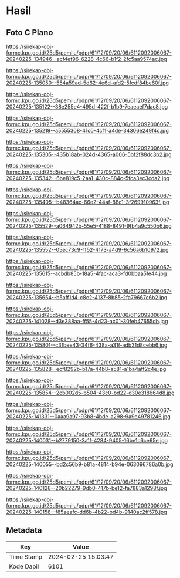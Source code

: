 # Hasil

## Foto C Plano

https://sirekap-obj-formc.kpu.go.id/25d5/pemilu/pdpr/61/12/09/20/06/6112092006067-20240225-134946--acf4ef96-6228-4c66-b1f2-2fc5aa9574ac.jpg

https://sirekap-obj-formc.kpu.go.id/25d5/pemilu/pdpr/61/12/09/20/06/6112092006067-20240225-135050--554a59ad-5d62-4e6d-afd2-5fcdf84be60f.jpg

https://sirekap-obj-formc.kpu.go.id/25d5/pemilu/pdpr/61/12/09/20/06/6112092006067-20240225-135122--38e255e4-495d-422f-b1b9-7eaeaef7dac8.jpg

https://sirekap-obj-formc.kpu.go.id/25d5/pemilu/pdpr/61/12/09/20/06/6112092006067-20240225-135219--a5555308-41c0-4cf1-a4de-34306e249f4c.jpg

https://sirekap-obj-formc.kpu.go.id/25d5/pemilu/pdpr/61/12/09/20/06/6112092006067-20240225-135305--435b18ab-024d-4365-a006-5bf2f88dc3b2.jpg

https://sirekap-obj-formc.kpu.go.id/25d5/pemilu/pdpr/61/12/09/20/06/6112092006067-20240225-135342--6be819c5-2aa1-430c-884c-5fca3ec3cda2.jpg

https://sirekap-obj-formc.kpu.go.id/25d5/pemilu/pdpr/61/12/09/20/06/6112092006067-20240225-135405--b48364ac-66e2-44af-88c1-3f269910963f.jpg

https://sirekap-obj-formc.kpu.go.id/25d5/pemilu/pdpr/61/12/09/20/06/6112092006067-20240225-135529--a064942b-55e5-4188-8491-9fb4a9c550b6.jpg

https://sirekap-obj-formc.kpu.go.id/25d5/pemilu/pdpr/61/12/09/20/06/6112092006067-20240225-135552--05ec73c9-1f52-4173-a4d9-6c56a6b10972.jpg

https://sirekap-obj-formc.kpu.go.id/25d5/pemilu/pdpr/61/12/09/20/06/6112092006067-20240225-135615--acbdb85b-18a5-4fac-aca3-fd0bbaa5fe44.jpg

https://sirekap-obj-formc.kpu.go.id/25d5/pemilu/pdpr/61/12/09/20/06/6112092006067-20240225-135654--b5aff1d4-c8c2-4137-8b85-2fa79667c6b2.jpg

https://sirekap-obj-formc.kpu.go.id/25d5/pemilu/pdpr/61/12/09/20/06/6112092006067-20240225-141028--d3e388aa-ff55-4d23-ac01-30feb47655db.jpg

https://sirekap-obj-formc.kpu.go.id/25d5/pemilu/pdpr/61/12/09/20/06/6112092006067-20240225-135801--c3fbee43-34f6-438a-a31f-adb31d8cebb6.jpg

https://sirekap-obj-formc.kpu.go.id/25d5/pemilu/pdpr/61/12/09/20/06/6112092006067-20240225-135828--ecf8292b-b17a-44b8-a581-a1ba4aff2c4e.jpg

https://sirekap-obj-formc.kpu.go.id/25d5/pemilu/pdpr/61/12/09/20/06/6112092006067-20240225-135854--2cb002d5-b504-43c0-bd22-d30e318664d8.jpg

https://sirekap-obj-formc.kpu.go.id/25d5/pemilu/pdpr/61/12/09/20/06/6112092006067-20240225-141331--0aaa9a97-93b8-4bde-a298-9a9e49781246.jpg

https://sirekap-obj-formc.kpu.go.id/25d5/pemilu/pdpr/61/12/09/20/06/6112092006067-20240225-140031--b2779150-3a1f-4284-9405-16be1c6ce65e.jpg

https://sirekap-obj-formc.kpu.go.id/25d5/pemilu/pdpr/61/12/09/20/06/6112092006067-20240225-140055--bd2c56b9-b81a-4814-b94e-063096786a0b.jpg

https://sirekap-obj-formc.kpu.go.id/25d5/pemilu/pdpr/61/12/09/20/06/6112092006067-20240225-140128--20b22279-9db0-417b-be12-fa7883a1298f.jpg

https://sirekap-obj-formc.kpu.go.id/25d5/pemilu/pdpr/61/12/09/20/06/6112092006067-20240225-140158--f85aeafc-dd6b-4b22-bd4b-9140ac2ff578.jpg


## Metadata

| Key        | Value               |
| ---------- | ------------------- |
| Time Stamp | 2024-02-25 15:03:47 |
| Kode Dapil | 6101                |



